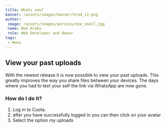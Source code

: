 ```yaml
---
title: Whats new?
banner: /assets/images/banner/Grad_12.png
author:
 image: /assets/images/persons/noe_small.jpg
 name: Noé Krebs
 role: Web Developer and Owner
tags: 
 - News
---
```


## View your past uploads

With the newest release it is now possible to view your past uploads. This greatly improves the way you share files between your devices. The days where you had to text your self the link via WhatsApp are now gone.

### How do I do it?

1. Log in to Cuota.
2. after you have successfully logged in you can then click on your avatar
3. Select the option my uploads
